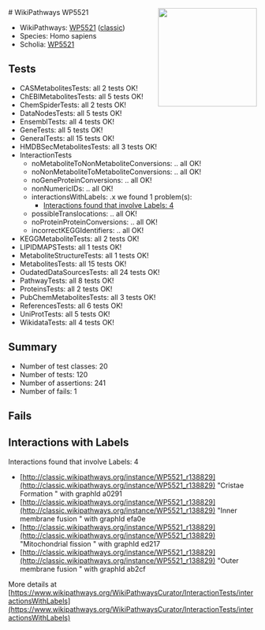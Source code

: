 <img style="float: right; width: 200px" src="https://upload.wikimedia.org/wikipedia/commons/thumb/8/83/Wplogo_with_text_500.png/640px-Wplogo_with_text_500.png" />
# WikiPathways WP5521

* WikiPathways: [WP5521](https://wikipathways.org/pathways/WP5521) ([classic](https://classic.wikipathways.org/instance/WP5521))
* Species: Homo sapiens
* Scholia: [WP5521](https://scholia.toolforge.org/wikipathways/WP5521)
## Tests
* CASMetabolitesTests: all 2 tests OK!
* ChEBIMetabolitesTests: all 5 tests OK!
* ChemSpiderTests: all 2 tests OK!
* DataNodesTests: all 5 tests OK!
* EnsemblTests: all 4 tests OK!
* GeneTests: all 5 tests OK!
* GeneralTests: all 15 tests OK!
* HMDBSecMetabolitesTests: all 3 tests OK!
* InteractionTests
    * noMetaboliteToNonMetaboliteConversions: .. all OK!
    * noNonMetaboliteToMetaboliteConversions: .. all OK!
    * noGeneProteinConversions: .. all OK!
    * nonNumericIDs: .. all OK!
    * interactionsWithLabels: .x we found 1 problem(s):
        * [Interactions found that involve Labels: 4](#630d267b)
    * possibleTranslocations: .. all OK!
    * noProteinProteinConversions: .. all OK!
    * incorrectKEGGIdentifiers: .. all OK!
* KEGGMetaboliteTests: all 2 tests OK!
* LIPIDMAPSTests: all 1 tests OK!
* MetaboliteStructureTests: all 1 tests OK!
* MetabolitesTests: all 15 tests OK!
* OudatedDataSourcesTests: all 24 tests OK!
* PathwayTests: all 8 tests OK!
* ProteinsTests: all 2 tests OK!
* PubChemMetabolitesTests: all 3 tests OK!
* ReferencesTests: all 6 tests OK!
* UniProtTests: all 5 tests OK!
* WikidataTests: all 4 tests OK!


## Summary

* Number of test classes: 20
* Number of tests: 120
* Number of assertions: 241
* Number of fails: 1

## Fails

<a name="630d267b" />

## Interactions with Labels

Interactions found that involve Labels: 4

* [http://classic.wikipathways.org/instance/WP5521_r138829](http://classic.wikipathways.org/instance/WP5521_r138829) "Cristae Formation
" with graphId a0291
* [http://classic.wikipathways.org/instance/WP5521_r138829](http://classic.wikipathways.org/instance/WP5521_r138829) "Inner membrane fusion
" with graphId efa0e
* [http://classic.wikipathways.org/instance/WP5521_r138829](http://classic.wikipathways.org/instance/WP5521_r138829) "Mitochondrial fission
" with graphId ed217
* [http://classic.wikipathways.org/instance/WP5521_r138829](http://classic.wikipathways.org/instance/WP5521_r138829) "Outer membrane fusion
" with graphId ab2cf


More details at [https://www.wikipathways.org/WikiPathwaysCurator/InteractionTests/interactionsWithLabels](https://www.wikipathways.org/WikiPathwaysCurator/InteractionTests/interactionsWithLabels)

